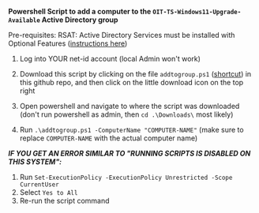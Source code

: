 **Powershell Script to add a computer to the `OIT-TS-Windows11-Upgrade-Available` Active Directory group**

Pre-requisites: RSAT: Active Directory Services must be installed with Optional Features ([instructions here](https://activedirectorypro.com/install-rsat-remote-server-administration-tools-windows-10/))

1. Log into YOUR net-id account (local Admin won't work)
   
2. Download this script by clicking on the file `addtogroup.ps1` ([shortcut](https://github.com/sammothxc/win11upgradescript/blob/main/addtogroup.ps1)) in this github repo, and then click on the little download icon on the top right

3. Open powershell and navigate to where the script was downloaded (don't run powershell as admin, then `cd .\Downloads\` most likely)

4. Run `.\addtogroup.ps1 -ComputerName "COMPUTER-NAME"` (make sure to replace `COMPUTER-NAME` with the actual computer name)

***IF YOU GET AN ERROR SIMILAR TO "RUNNING SCRIPTS IS DISABLED ON THIS SYSTEM":***
1. Run `Set-ExecutionPolicy -ExecutionPolicy Unrestricted -Scope CurrentUser`
2. Select `Yes to All`
3. Re-run the script command

